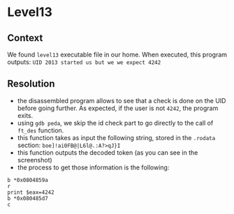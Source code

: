 # Level13

## Context
We found `level13` executable file in our home.
When executed, this program outputs: ```UID 2013 started us but we we expect 4242```

## Resolution
 * the disassembled program allows to see that a check is done on the UID before going further. As expected, if the user is not ```4242```, the program exits.
 * using ```gdb peda```, we skip the id check part to go directly to the call of ```ft_des``` function.
 * this function takes as input the following string, stored in the ```.rodata``` section: ```boe]!ai0FB@|L6l@.:A?>qJ}I```
 * this function outputs the decoded token (as you can see in the screenshot)
 * the process to get those information is the following:
```
b *0x0804859a
r
print $eax=4242
b *0x080485d7
c
```